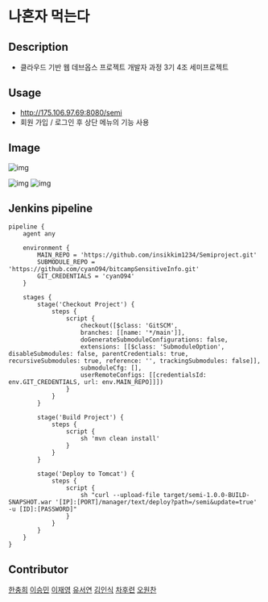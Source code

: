 # 나혼자 먹는다

## Description
 - 클라우드 기반 웹 데브옵스 프로젝트 개발자 과정 3기 4조 세미프로젝트

## Usage 
- http://175.106.97.69:8080/semi
- 회원 가입 / 로그인 후 상단 메뉴의 기능 사용

## Image
![img](./images/eating_alone_mainlogo9.png)

![img](./images/contributors.png)
![img](./images/recipe_board.png)

## Jenkins pipeline

```
pipeline {
    agent any

    environment {
        MAIN_REPO = 'https://github.com/insikkim1234/Semiproject.git'
        SUBMODULE_REPO = 'https://github.com/cyanO94/bitcampSensitiveInfo.git'
		GIT_CREDENTIALS = 'cyanO94'
    }

    stages {
        stage('Checkout Project') {
            steps {
                script {
                    checkout([$class: 'GitSCM', 
					branches: [[name: '*/main']], 
					doGenerateSubmoduleConfigurations: false, 
					extensions: [[$class: 'SubmoduleOption', disableSubmodules: false, parentCredentials: true, recursiveSubmodules: true, reference: '', trackingSubmodules: false]], 
					submoduleCfg: [], 
					userRemoteConfigs: [[credentialsId: env.GIT_CREDENTIALS, url: env.MAIN_REPO]]])
                }
            }
        }

        stage('Build Project') {
            steps {
                script {
                    sh 'mvn clean install'
                }
            }
        }

        stage('Deploy to Tomcat') {
            steps {
                script {
                    sh "curl --upload-file target/semi-1.0.0-BUILD-SNAPSHOT.war '[IP]:[PORT]/manager/text/deploy?path=/semi&update=true' -u [ID]:[PASSWORD]"
                }
            }
        }
    }
}
```

## Contributor
[한충희](https://github.com/mongdamhwa)
[이승민](https://github.com/2Smean)
[이재영](https://github.com/jaeyoung99-lee)
[유서연](https://github.com/yseoyeon0915)
[김인식](https://github.com/insikkim1234)
[차후련](https://github.com/chahooreun)
[오원찬](https://github.com/cyanO94)
